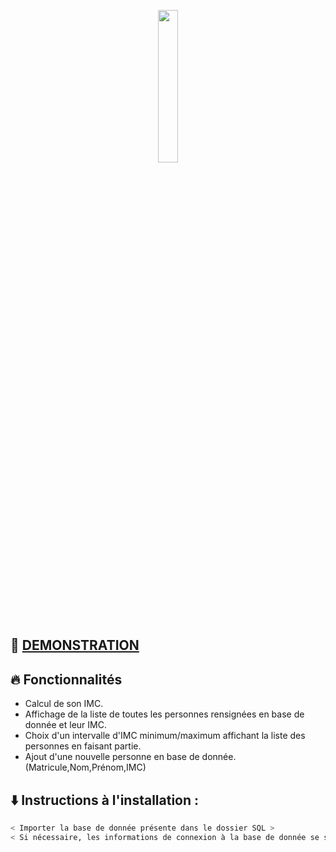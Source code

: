<p align="center">
  <img src="https://www.carpemedia.fr/wp-content/uploads/2017/02/formation-php-initiation.png"  width="25%"/>
</a>
    
</p>

## 👀 [DEMONSTRATION](https://streamable.com/m8vy99)

## :fire: Fonctionnalités

- Calcul de son IMC.
- Affichage de la liste de toutes les personnes rensignées en base de donnée et leur IMC.
- Choix d'un intervalle d'IMC minimum/maximum affichant la liste des personnes en faisant partie.
- Ajout d'une nouvelle personne en base de donnée. (Matricule,Nom,Prénom,IMC)

## ⬇️ Instructions à l'installation :

```bash
< Importer la base de donnée présente dans le dossier SQL >
< Si nécessaire, les informations de connexion à la base de donnée se situe dans "bdd.php" >
```

